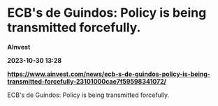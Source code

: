 # ECB's de Guindos: Policy is being transmitted forcefully.
**AInvest**

**2023-10-30 13:28**

**https://www.ainvest.com/news/ecb-s-de-guindos-policy-is-being-transmitted-forcefully-23101000cae7f59598341072/**

ECB's de Guindos: Policy is being transmitted forcefully.